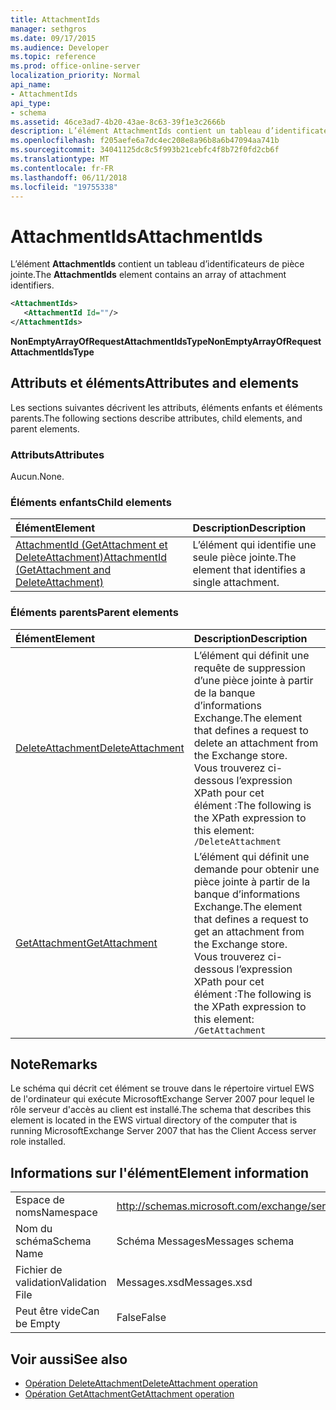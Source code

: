 ```yaml
---
title: AttachmentIds
manager: sethgros
ms.date: 09/17/2015
ms.audience: Developer
ms.topic: reference
ms.prod: office-online-server
localization_priority: Normal
api_name:
- AttachmentIds
api_type:
- schema
ms.assetid: 46ce3ad7-4b20-43ae-8c63-39f1e3c2666b
description: L’élément AttachmentIds contient un tableau d’identificateurs de pièce jointe.
ms.openlocfilehash: f205aefe6a7dc4ec208e8a96b8a6b47094aa741b
ms.sourcegitcommit: 34041125dc8c5f993b21cebfc4f8b72f0fd2cb6f
ms.translationtype: MT
ms.contentlocale: fr-FR
ms.lasthandoff: 06/11/2018
ms.locfileid: "19755338"
---
```

# <a name="attachmentids"></a><span data-ttu-id="2ca37-103">AttachmentIds</span><span class="sxs-lookup"><span data-stu-id="2ca37-103">AttachmentIds</span></span>

<span data-ttu-id="2ca37-104">L’élément **AttachmentIds** contient un tableau d’identificateurs de pièce jointe.</span><span class="sxs-lookup"><span data-stu-id="2ca37-104">The **AttachmentIds** element contains an array of attachment identifiers.</span></span> 
  
```xml
<AttachmentIds>
   <AttachmentId Id=""/>
</AttachmentIds>
```

 <span data-ttu-id="2ca37-105">**NonEmptyArrayOfRequestAttachmentIdsType**</span><span class="sxs-lookup"><span data-stu-id="2ca37-105">**NonEmptyArrayOfRequestAttachmentIdsType**</span></span>
## <a name="attributes-and-elements"></a><span data-ttu-id="2ca37-106">Attributs et éléments</span><span class="sxs-lookup"><span data-stu-id="2ca37-106">Attributes and elements</span></span>

<span data-ttu-id="2ca37-107">Les sections suivantes décrivent les attributs, éléments enfants et éléments parents.</span><span class="sxs-lookup"><span data-stu-id="2ca37-107">The following sections describe attributes, child elements, and parent elements.</span></span>
  
### <a name="attributes"></a><span data-ttu-id="2ca37-108">Attributs</span><span class="sxs-lookup"><span data-stu-id="2ca37-108">Attributes</span></span>

<span data-ttu-id="2ca37-109">Aucun.</span><span class="sxs-lookup"><span data-stu-id="2ca37-109">None.</span></span>
  
### <a name="child-elements"></a><span data-ttu-id="2ca37-110">Éléments enfants</span><span class="sxs-lookup"><span data-stu-id="2ca37-110">Child elements</span></span>

|<span data-ttu-id="2ca37-111">**Élément**</span><span class="sxs-lookup"><span data-stu-id="2ca37-111">**Element**</span></span>|<span data-ttu-id="2ca37-112">**Description**</span><span class="sxs-lookup"><span data-stu-id="2ca37-112">**Description**</span></span>|
|:-----|:-----|
|[<span data-ttu-id="2ca37-113">AttachmentId (GetAttachment et DeleteAttachment)</span><span class="sxs-lookup"><span data-stu-id="2ca37-113">AttachmentId (GetAttachment and DeleteAttachment)</span></span>](attachmentid-getattachment-and-deleteattachment.md) <br/> |<span data-ttu-id="2ca37-114">L’élément qui identifie une seule pièce jointe.</span><span class="sxs-lookup"><span data-stu-id="2ca37-114">The element that identifies a single attachment.</span></span>  <br/> |
   
### <a name="parent-elements"></a><span data-ttu-id="2ca37-115">Éléments parents</span><span class="sxs-lookup"><span data-stu-id="2ca37-115">Parent elements</span></span>

|<span data-ttu-id="2ca37-116">**Élément**</span><span class="sxs-lookup"><span data-stu-id="2ca37-116">**Element**</span></span>|<span data-ttu-id="2ca37-117">**Description**</span><span class="sxs-lookup"><span data-stu-id="2ca37-117">**Description**</span></span>|
|:-----|:-----|
|[<span data-ttu-id="2ca37-118">DeleteAttachment</span><span class="sxs-lookup"><span data-stu-id="2ca37-118">DeleteAttachment</span></span>](deleteattachment.md) <br/> |<span data-ttu-id="2ca37-119">L’élément qui définit une requête de suppression d’une pièce jointe à partir de la banque d’informations Exchange.</span><span class="sxs-lookup"><span data-stu-id="2ca37-119">The element that defines a request to delete an attachment from the Exchange store.</span></span>  <br/> <span data-ttu-id="2ca37-120">Vous trouverez ci-dessous l’expression XPath pour cet élément :</span><span class="sxs-lookup"><span data-stu-id="2ca37-120">The following is the XPath expression to this element:</span></span>  <br/>  `/DeleteAttachment` <br/> |
|[<span data-ttu-id="2ca37-121">GetAttachment</span><span class="sxs-lookup"><span data-stu-id="2ca37-121">GetAttachment</span></span>](getattachment.md) <br/> |<span data-ttu-id="2ca37-122">L’élément qui définit une demande pour obtenir une pièce jointe à partir de la banque d’informations Exchange.</span><span class="sxs-lookup"><span data-stu-id="2ca37-122">The element that defines a request to get an attachment from the Exchange store.</span></span>  <br/> <span data-ttu-id="2ca37-123">Vous trouverez ci-dessous l’expression XPath pour cet élément :</span><span class="sxs-lookup"><span data-stu-id="2ca37-123">The following is the XPath expression to this element:</span></span>  <br/>  `/GetAttachment` <br/> |
   
## <a name="remarks"></a><span data-ttu-id="2ca37-124">Note</span><span class="sxs-lookup"><span data-stu-id="2ca37-124">Remarks</span></span>

<span data-ttu-id="2ca37-125">Le schéma qui décrit cet élément se trouve dans le répertoire virtuel EWS de l'ordinateur qui exécute MicrosoftExchange Server 2007 pour lequel le rôle serveur d'accès au client est installé.</span><span class="sxs-lookup"><span data-stu-id="2ca37-125">The schema that describes this element is located in the EWS virtual directory of the computer that is running MicrosoftExchange Server 2007 that has the Client Access server role installed.</span></span>
  
## <a name="element-information"></a><span data-ttu-id="2ca37-126">Informations sur l'élément</span><span class="sxs-lookup"><span data-stu-id="2ca37-126">Element information</span></span>

|||
|:-----|:-----|
|<span data-ttu-id="2ca37-127">Espace de noms</span><span class="sxs-lookup"><span data-stu-id="2ca37-127">Namespace</span></span>  <br/> |http://schemas.microsoft.com/exchange/services/2006/messages  <br/> |
|<span data-ttu-id="2ca37-128">Nom du schéma</span><span class="sxs-lookup"><span data-stu-id="2ca37-128">Schema Name</span></span>  <br/> |<span data-ttu-id="2ca37-129">Schéma Messages</span><span class="sxs-lookup"><span data-stu-id="2ca37-129">Messages schema</span></span>  <br/> |
|<span data-ttu-id="2ca37-130">Fichier de validation</span><span class="sxs-lookup"><span data-stu-id="2ca37-130">Validation File</span></span>  <br/> |<span data-ttu-id="2ca37-131">Messages.xsd</span><span class="sxs-lookup"><span data-stu-id="2ca37-131">Messages.xsd</span></span>  <br/> |
|<span data-ttu-id="2ca37-132">Peut être vide</span><span class="sxs-lookup"><span data-stu-id="2ca37-132">Can be Empty</span></span>  <br/> |<span data-ttu-id="2ca37-133">False</span><span class="sxs-lookup"><span data-stu-id="2ca37-133">False</span></span>  <br/> |
   
## <a name="see-also"></a><span data-ttu-id="2ca37-134">Voir aussi</span><span class="sxs-lookup"><span data-stu-id="2ca37-134">See also</span></span>

- [<span data-ttu-id="2ca37-135">Opération DeleteAttachment</span><span class="sxs-lookup"><span data-stu-id="2ca37-135">DeleteAttachment operation</span></span>](deleteattachment-operation.md)
- [<span data-ttu-id="2ca37-136">Opération GetAttachment</span><span class="sxs-lookup"><span data-stu-id="2ca37-136">GetAttachment operation</span></span>](getattachment-operation.md)

